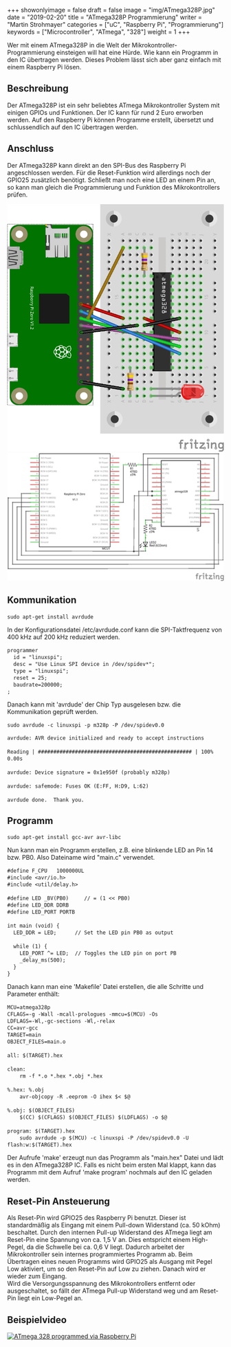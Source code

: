 ﻿+++
showonlyimage = false
draft = false
image = "img/ATmega328P.jpg"
date = "2019-02-20"
title = "ATmega328P Programmierung"
writer = "Martin Strohmayer"
categories = ["uC", "Raspberry Pi", "Programmierung"]
keywords = ["Microcontroller", "ATmega", "328"]
weight = 1
+++

Wer mit einem ATmega328P in die Welt der Mikrokontroller-Programmierung einsteigen will hat eine Hürde. Wie kann ein Programm in den IC übertragen werden. Dieses Problem lässt sich aber ganz einfach mit einem Raspberry Pi lösen. 
<!--more-->

## Beschreibung ##

Der ATmega328P ist ein sehr beliebtes ATmega Mikrokontroller System mit einigen GPIOs und Funktionen. Der IC kann für rund 2 Euro erworben werden. Auf den Raspberry Pi können Programme erstellt, übersetzt und schlussendlich auf den IC übertragen werden.

## Anschluss ##

Der ATmega328P kann direkt an den SPI-Bus des Raspberry Pi angeschlossen werden. Für die Reset-Funktion wird allerdings noch der GPIO25 zusätzlich benötigt.
Schließt man noch eine LED an einem Pin an, so kann man gleich die Programmierung und Funktion des Mikrokontrollers prüfen. 

![ATmega328 Steckplatine](../../img/ATmega328P_Steckplatine.png)
![ATmega328 Schaltplan](../../img/ATmega328P_Schaltplan.png) 


## Kommunikation ##

```
sudo apt-get install avrdude
```

In der Konfigurationsdatei /etc/avrdude.conf kann die SPI-Taktfrequenz von 400 kHz auf 200 kHz reduziert werden.  

```
programmer
  id = "linuxspi";
  desc = "Use Linux SPI device in /dev/spidev*";
  type = "linuxspi";
  reset = 25;
  baudrate=200000;
;
```

Danach kann mit 'avrdude' der Chip Typ ausgelesen bzw. die Kommunikation geprüft werden.  
```
sudo avrdude -c linuxspi -p m328p -P /dev/spidev0.0
```

```
avrdude: AVR device initialized and ready to accept instructions

Reading | ################################################## | 100% 0.00s

avrdude: Device signature = 0x1e950f (probably m328p)

avrdude: safemode: Fuses OK (E:FF, H:D9, L:62)

avrdude done.  Thank you.
```

## Programm ##

```
sudo apt-get install gcc-avr avr-libc 
```

Nun kann man ein Programm erstellen, z.B. eine blinkende LED an Pin 14 bzw. PB0.
Also Dateiname wird "main.c" verwendet.

```
#define F_CPU   1000000UL
#include <avr/io.h>
#include <util/delay.h>

#define LED _BV(PB0)     // = (1 << PB0)
#define LED_DDR DDRB
#define LED_PORT PORTB

int main (void) {
  LED_DDR = LED;      // Set the LED pin PB0 as output

  while (1) {
    LED_PORT ^= LED;  // Toggles the LED pin on port PB
    _delay_ms(500);
  }
}
```


Danach kann man eine 'Makefile' Datei erstellen, die alle Schritte und Parameter enthält:

```
MCU=atmega328p
CFLAGS=-g -Wall -mcall-prologues -mmcu=$(MCU) -Os
LDFLAGS=-Wl,-gc-sections -Wl,-relax
CC=avr-gcc
TARGET=main
OBJECT_FILES=main.o

all: $(TARGET).hex

clean:
	rm -f *.o *.hex *.obj *.hex

%.hex: %.obj
	avr-objcopy -R .eeprom -O ihex $< $@

%.obj: $(OBJECT_FILES)
	$(CC) $(CFLAGS) $(OBJECT_FILES) $(LDFLAGS) -o $@

program: $(TARGET).hex
	sudo avrdude -p $(MCU) -c linuxspi -P /dev/spidev0.0 -U flash:w:$(TARGET).hex
```

Der Aufrufe 'make' erzeugt nun das Programm als "main.hex" Datei und lädt es in den ATmega328P IC.
Falls es nicht beim ersten Mal klappt, kann das Programm mit dem Aufruf 'make program' nochmals auf den IC geladen werden.


## Reset-Pin Ansteuerung ##

Als Reset-Pin wird GPIO25 des Raspberry Pi benutzt. Dieser ist standardmäßig als Eingang mit einem Pull-down Widerstand (ca. 50 kOhm) beschaltet. Durch den internen Pull-up Widerstand des ATmega liegt am Reset-Pin eine Spannung von ca. 1,5 V an. Dies entspricht einem High-Pegel, da die Schwelle bei ca. 0,6 V liegt. Dadurch arbeitet der Mikrokontroller sein internes programmiertes Programm ab. Beim Übertragen eines neuen Programms wird GPIO25 als Ausgang mit Pegel Low aktiviert, um so den Reset-Pin auf Low zu ziehen. Danach wird er wieder zum Eingang.  
Wird die Versorgungsspannung des Mikrokontrollers entfernt oder ausgeschaltet, so fällt der ATmega Pull-up Widerstand weg und am Reset-Pin liegt ein Low-Pegel an. 

## Beispielvideo ##

[![ATmega 328 programmed via Raspberry Pi](http://img.youtube.com/vi/WoNUi5WsEQ8/0.jpg)](https://www.youtube.com/watch?v=WoNUi5WsEQ8)
